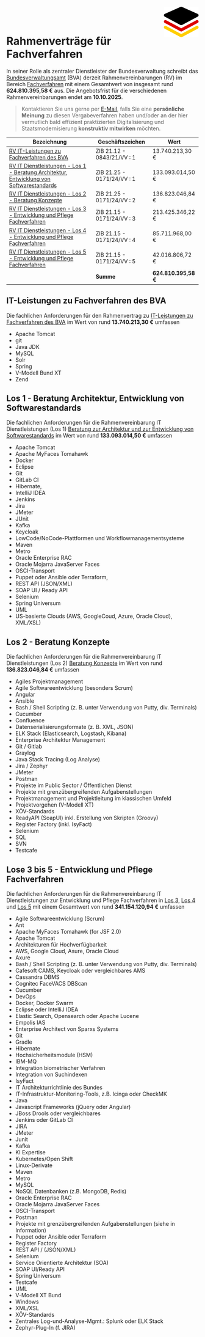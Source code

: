 <img align="right" height="80" src="https://github.com/it-umsetzungsrat/it-umsetzungsrat/blob/main/img/it-ur-logo.svg"/><br/></br>

# Rahmenverträge für Fachverfahren

In seiner Rolle als zentraler Dienstleister der Bundesverwaltung schreibt das
[Bundesverwaltungsamt](https://www.bva.bund.de/) (BVA) derzeit Rahmenvereinbarungen (RV) im Bereich
[Fachverfahren](https://tinyurl.com/Fachverfahren) mit einem Gesamtwert von insgesamt 
rund **624.810.395,58 €** aus. Die Angebotsfrist für die verschiedenen Rahmenvereinbarungen endet am **10.10.2025**. 

>Kontaktieren Sie uns gerne per [E-Mail](mailto:it-ur@eid.as), falls Sie eine **persönliche Meinung**
>zu diesen Vergabeverfahren haben und/oder an der hier vermutlich bald effizient praktizierten Digitalisierung und 
>Staatsmodernisierung **konstruktiv mitwirken** möchten.

| Bezeichnung                                                                                                                                                             | Geschäftszeichen           | Wert                 |
| ----------------------------------------------------------------------------------------------------------------------------------------------------------------------- |----------------------------|----------------------|
| [RV IT-Leistungen zu Fachverfahren des BVA](https://www.evergabe-online.de/tenderdetails.html?id=790456)                                                                | ZIB 21.12 - 0843/21/VV : 1 | 13.740.213,30 €      |
| [RV IT Dienstleistungen - Los 1 - Beratung Architektur, Entwicklung von Softwarestandards](https://www.evergabe-online.de/tenderdetails.html?id=787123) | ZIB 21.25 - 0171/24/VV : 1 | 133.093.014,50 €     |
| [RV IT Dienstleistungen - Los 2 - Beratung Konzepte](https://www.evergabe-online.de/tenderdetails.html?id=787128)                                       | ZIB 21.25 - 0171/24/VV : 2 | 136.823.046,84 €     |
| [RV IT Dienstleistungen - Los 3 - Entwicklung und Pflege Fachverfahren](https://www.evergabe-online.de/tenderdetails.html?id=787161)                    | ZIB 21.15 - 0171/24/VV : 3 | 213.425.346,22 €     |
| [RV IT Dienstleistungen - Los 4 - Entwicklung und Pflege Fachverfahren](https://www.evergabe-online.de/tenderdetails.html?id=787166)                    | ZIB 21.15 - 0171/24/VV : 4 | 85.711.968,00 €      |
| [RV IT Dienstleistungen - Los 5 - Entwicklung und Pflege Fachverfahren](https://www.evergabe-online.de/tenderdetails.html?id=787170)                    | ZIB 21.15 - 0171/24/VV : 5 | 42.016.806,72 €      |
|                                                                                                                                                                         | **Summe**                  | **624.810.395,58 €** |

## IT-Leistungen zu Fachverfahren des BVA 

Die fachlichen Anforderungen für den Rahmenvertrag zu [IT-Leistungen zu Fachverfahren des BVA](https://www.evergabe-online.de/tenderdetails.html?6&id=790456) 
im Wert von rund **13.740.213,30 €** umfassen    
* Apache Tomcat 
* git
* Java JDK
* MySQL
* Solr
* Spring
* V-Modell Bund XT 
* Zend

## Los 1 - Beratung Architektur, Entwicklung von Softwarestandards

Die fachlichen Anforderungen für die Rahmenvereinbarung IT Dienstleistungen (Los 1)
[Beratung zur Architektur und zur Entwicklung von Softwarestandards](https://www.evergabe-online.de/tenderdetails.html?2&id=787123) im Wert von rund 
**133.093.014,50 €** umfassen

* Apache Tomcat
* Apache MyFaces Tomahawk
* Docker
* Eclipse
* Git
* GitLab CI
* Hibernate,
* IntelliJ IDEA
* Jenkins
* Jira
* JMeter
* JUnit
* Kafka
* Keycloak
* LowCode/NoCode-Plattformen und Workflowmanagementsysteme
* Maven
* Metro
* Oracle Enterprise RAC
* Oracle Mojarra JavaServer Faces
* OSCI-Transport
* Puppet oder Ansible oder Terraform, 
* REST API (JSON/XML)
* SOAP UI / Ready API
* Selenium 
* Spring Universum 
* UML 
* US-basierte Clouds (AWS, GoogleCoud, Azure, Oracle Cloud), XML/XSL) 

## Los 2 - Beratung Konzepte

Die fachlichen Anforderungen für die Rahmenvereinbarung IT Dienstleistungen (Los 2)
[Beratung Konzepte](https://www.evergabe-online.de/tenderdetails.html?id=787128) im Wert von rund **136.823.046,84 €** umfassen 


* Agiles Projektmanagement 
* Agile Softwareentwicklung (besonders Scrum)
* Angular
* Ansible
* Bash / Shell Scripting (z. B. unter Verwendung von Putty, div. Terminals)
* Cucumber
* Confluence
* Datenserialisierungsformate (z. B. XML, JSON)
* ELK Stack (Elasticsearch, Logstash, Kibana)
* Enterprise Architektur Management
* Git / Gitlab
* Graylog
* Java Stack Tracing (Log Analyse)
* Jira / Zephyr
* JMeter
* Postman
* Projekte im Public Sector / Öffentlichen Dienst
* Projekte mit grenzübergreifenden Aufgabenstellungen
* Projektmanagement und Projektleitung im klassischen Umfeld
* Projektvorgehen (V-Modell XT)
* XÖV-Standards
* ReadyAPI (SoapUI) inkl. Erstellung von Skripten (Groovy)
* Register Factory (inkl. IsyFact)
* Selenium
* SQL
* SVN
* Testcafe

## Lose 3 bis 5 - Entwicklung und Pflege Fachverfahren

Die fachlichen Anforderungen für die Rahmenvereinbarung IT Dienstleistungen zur
Entwicklung und Pflege Fachverfahren in [Los 3](https://www.evergabe-online.de/tenderdetails.html?id=787161), 
[Los 4](https://www.evergabe-online.de/tenderdetails.html?id=787166) und [Los 5](https://www.evergabe-online.de/tenderdetails.html?id=787170) mit einem Gesamtwert von rund **341.154.120,94 €** umfassen

* Agile Softwareentwicklung (Scrum) 
* Ant
* Apache MyFaces Tomahawk (for JSF 2.0)
* Apache Tomcat
* Architekturen für Hochverfügbarkeit
* AWS, Google Cloud, Asure, Oracle Cloud
* Axure 
* Bash / Shell Scripting (z. B. unter Verwendung von Putty, div. Terminals)
* Cafesoft CAMS, Keycloak oder vergleichbares AMS
* Cassandra DBMS
* Cognitec FaceVACS DBScan
* Cucumber
* DevOps
* Docker, Docker Swarm
* Eclipse oder IntelliJ IDEA
* Elastic Search, Opensearch oder Apache Lucene
* Empolis IAS
* Enterprise Architect von Sparxs Systems
* Git
* Gradle
* Hibernate
* Hochsicherheitsmodule (HSM)
* IBM-MQ
* Integration biometrischer Verfahren
* Integration von Suchindexen
* IsyFact
* IT Architekturrichtlinie des Bundes
* IT-Infrastruktur-Monitoring-Tools, z.B. Icinga oder CheckMK
* Java
* Javascript Frameworks (jQuery oder Angular)
* JBoss Drools oder vergleichbares
* Jenkins oder GitLab CI
* JIRA
* JMeter
* Junit
* Kafka
* KI Expertise
* Kubernetes/Open Shift
* Linux-Derivate 
* Maven
* Metro 
* MySQL
* NoSQL Datenbanken (z.B. MongoDB, Redis)
* Oracle Enterprise RAC
* Oracle Mojarra JavaServer Faces 
* OSCI-Transport
* Postman
* Projekte mit grenzübergreifenden Aufgabenstellungen (siehe in Information)
* Puppet oder Ansible oder Terraform
* Register Factory
* REST API / (JSON/XML)
* Selenium
* Service Orientierte Architektur (SOA)
* SOAP UI/Ready API
* Spring Universum
* Testcafe
* UML
* V-Modell XT Bund
* Windows
* XML/XSL
* XÖV-Standards
* Zentrales Log-und-Analyse-Mgmt.: Splunk oder ELK Stack
* Zephyr-Plug-In (f. JIRA)




